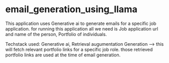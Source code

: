 # email_generation_using_llama
This application uses Generative ai to generate emails for a specific job application. 
for running this application all we need is Job application url and name of the person, Portfolio of individuals.

Techstack used:
Generative ai,
Retrieval augumentation Generation --> this will fetch relevant portfolio links for a specific job role. 
those retrieved portfolio links are used at the time of email generation.
